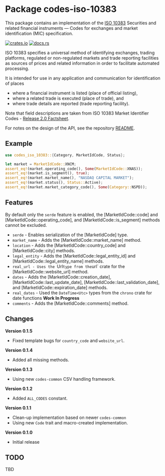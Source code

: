 # Package codes-iso-10383

This package contains an implementation of the [ISO
10383](https://www.iso.org/standard/61067.html) Securities and related
financial instruments — Codes for exchanges and market identification (MIC)
specification.

[![crates.io](https://img.shields.io/crates/v/codes-iso-10383.svg)](https://crates.io/crates/codes-iso-10383)
[![docs.rs](https://docs.rs/codes-iso-10383/badge.svg)](https://docs.rs/codes-iso-10383)

ISO 10383 specifies a universal method of identifying exchanges, trading
platforms, regulated or non-regulated markets and trade reporting facilities
as sources of prices and related information in order to facilitate automated
processing.

It is intended for use in any application and communication for identification of places

* where a financial instrument is listed (place of official listing),
* where a related trade is executed (place of trade), and
* where trade details are reported (trade reporting facility).

Note that field descriptions are taken from ISO 10383 Market Identifier Codes - [Release 2.0 Factsheet](https://www.iso20022.org/sites/default/files/2022-11/ISO10383_MIC_Release_2_0_Factsheet_v2.pdf).

For notes on the design of the API, see the repository 
[README](https://github.com/johnstonskj/rust-codes/blob/main/README.md).

## Example

```rust
use codes_iso_10383::{Category, MarketIdCode, Status};

let market = MarketIdCode::XNCM;
assert_eq!(market.operating_code(), Some(MarketIdCode::XNAS));
assert_eq!(market.is_segment(), true);
assert_eq!(market.market_name(), "NASDAQ CAPITAL MARKET");
assert_eq!(market.status(), Status::Active);
assert_eq!(market.market_category_code(), Some(Category::NSPD));
```

## Features

By default only the `serde` feature is enabled, the [MarketIdCode::code] and
[MarketIdCode::operating_code], and [MarketIdCode::is_segment] methods cannot be excluded.

* `serde` - Enables serialization of the [MarketIdCode] type.
* `market_name` - Adds the [MarketIdCode::market_name] method.
* `location` - Adds the [MarketIdCode::country_code] and [MarketIdCode::city] methods.
* `legal_entity` - Adds the [MarketIdCode::legal_entity_id] and [MarketIdCode::legal_entity_name] methods.
* `real_url - Uses the `Url` type from the `url` crate for the [MarketIdCode::website_url] method.
* `dates` - Adds the [MarketIdCode::creation_date], [MarketIdCode::last_update_date], [MarketIdCode::last_validation_date], and [MarketIdCode::expiration_date] methods.
* `real_dates` - Used the `DateTime<Utc>` types from the `chrono` crate for date functions **Work In Progress**
* `comments` - Adds the [MarketIdCode::comments] method.

## Changes

**Version 0.1.5**

* Fixed template bugs for `country_code` and `website_url`.

**Version 0.1.4**

* Added all missing methods.

**Version 0.1.3**

* Using new `codes-common` CSV handling framework.

**Version 0.1.2**

* Added `ALL_CODES` constant.

**Version 0.1.1**

* Clean-up implementation based on newer `codes-common`
* Using new `Code` trait and macro-created implementation.

**Version 0.1.0**

* Initial release

## TODO

TBD
